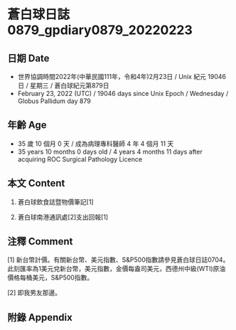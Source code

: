[_metadata_:encoding]: - "utf-8"
[_metadata_:language]: - "zh-Hant-TW"
[_metadata_:fileformat]: - "markdown"
[_metadata_:MIME_type]: - "text/plain"
[_metadata_:markdown_version]: - "commonmark version 0.30"
[_metadata_:markdown_spec]: - "https://spec.commonmark.org/0.30/"

# 蒼白球日誌0879_gpdiary0879_20220223 #

## 日期 Date ##

* 世界協調時間2022年(中華民國111年，令和4年)2月23日 / Unix 紀元 19046 日 / 星期三 / 蒼白球紀元第879日
* February 23, 2022 (UTC) / 19046 days since Unix Epoch / Wednesday / Globus Pallidum day 879

## 年齡 Age ##

* 35 歲 10 個月 0 天 / 成為病理專科醫師 4 年 4 個月 11 天
* 35 years 10 months 0 days old / 4 years 4 months 11 days after acquiring ROC Surgical Pathology Licence

## 本文 Content ##

1. 蒼白球飲食誌暨物價筆記[1]

    
2. 蒼白球南港通訊處[2]支出回報[1]

    

## 注釋 Comment ##

[1] 新台幣計價。有關新台幣、美元指數、S&P500指數請參見蒼白球日誌0704。此刻匯率為1美元兌新台幣，美元指數，金價每盎司美元，西德州中級(WTI)原油價格每桶美元，S&P500指數。


[2] 即我男友那邊。



## 附錄 Appendix ##

